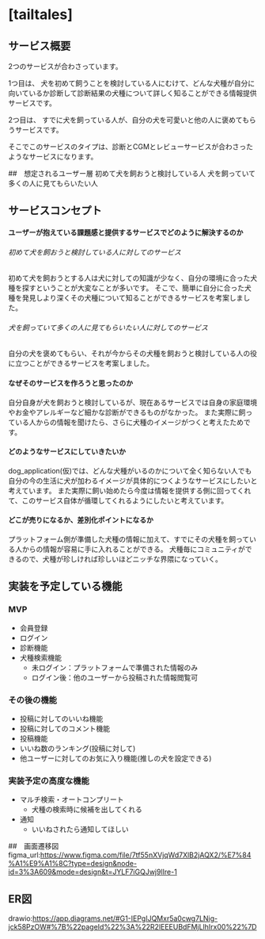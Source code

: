 # [tailtales]


## サービス概要
2つのサービスが合わさっています。

1つ目は、
犬を初めて飼うことを検討している人にむけて、どんな犬種が自分に向いているか診断して診断結果の犬種について詳しく知ることができる情報提供サービスです。

2つ目は、
すでに犬を飼っている人が、自分の犬を可愛いと他の人に褒めてもらうサービスです。

そこでこのサービスのタイプは、診断とCGMとレビューサービスが合わさったようなサービスになります。


##　想定されるユーザー層
初めて犬を飼おうと検討している人
犬を飼っていて多くの人に見てもらいたい人


## サービスコンセプト
#### ユーザーが抱えている課題感と提供するサービスでどのように解決するのか
###### 初めて犬を飼おうと検討している人に対してのサービス
初めて犬を飼おうとする人は犬に対しての知識が少なく、自分の環境に合った犬種を探すということが大変なことが多いです。
そこで、簡単に自分に合った犬種を発見しより深くその犬種について知ることができるサービスを考案しました。

###### 犬を飼っていて多くの人に見てもらいたい人に対してのサービス
自分の犬を褒めてもらい、それが今からその犬種を飼おうと検討している人の役に立つことができるサービスを考案しました。

#### なぜそのサービスを作ろうと思ったのか
自分自身が犬を飼おうと検討しているが、現在あるサービスでは自身の家庭環境やお金やアレルギーなど細かな診断ができるものがなかった。
また実際に飼っている人からの情報を聞けたら、さらに犬種のイメージがつくと考えたためです。

#### どのようなサービスにしていきたいか
dog_application(仮)では、どんな犬種がいるのかについて全く知らない人でも
自分の今の生活に犬が加わるイメージが具体的につくようなサービスにしたいと考えています。
また実際に飼い始めたら今度は情報を提供する側に回ってくれて、このサービス自体が循環してくれるようにしたいと考えています。

#### どこが売りになるか、差別化ポイントになるか
プラットフォーム側が準備した犬種の情報に加えて、すでにその犬種を飼っている人からの情報が容易に手に入れることができる。
犬種毎にコミュニティができるので、犬種が珍しければ珍しいほどニッチな界隈になっていく。


## 実装を予定している機能
### MVP
* 会員登録
* ログイン
* 診断機能
* 犬種検索機能
  * 未ログイン：プラットフォームで準備された情報のみ
  * ログイン後：他のユーザーから投稿された情報閲覧可

### その後の機能
* 投稿に対してのいいね機能
* 投稿に対してのコメント機能
* 投稿機能
* いいね数のランキング(投稿に対して)
* 他ユーザーに対してのお気に入り機能(推しの犬を設定できる)

### 実装予定の高度な機能
* マルチ検索・オートコンプリート
  * 犬種の検索時に候補を出してくれる
* 通知
  * いいねされたら通知してほしい

##　画面遷移図
figma_url:https://www.figma.com/file/7tf55nXVjqWd7XlB2jAQX2/%E7%84%A1%E9%A1%8C?type=design&node-id=3%3A609&mode=design&t=JYLF7iGQJwj9lIre-1

## ER図
drawio:https://app.diagrams.net/#G1-IEPgIJQMxr5a0cwg7LNig-jck58PzOW#%7B%22pageId%22%3A%22R2lEEEUBdFMjLlhIrx00%22%7D